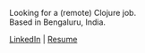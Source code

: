 Looking for a (remote) Clojure job.  
Based in Bengaluru, India.

[LinkedIn](https://www.linkedin.com/in/pahujap/) | [Resume](https://docs.google.com/document/d/1WgqlYZ3emL-ub2VFARg_NRgw9E03SyJxNwFV2sfCTtg/preview)
